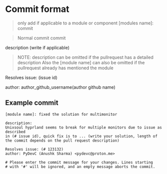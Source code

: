 # Commit format

> only add if applicable to a module or component
[modules name]: commit

> Normal commit
commit

description (write if applicable)
> NOTE: description can be omitted if the pullrequest has a detailed description
> Also the [module name]  can also be omitted if the pullrequest already has
> mentioned the module

Resolves issue: (issue id)

author: author_github_username(author github name) <email-attached to git>

## Example commit
```gitcommit
[module name]: fixed the solution for multimonitor

description:
Unixsoul hyprland seems to break for multiple monitors due to issue as described
in (# issue id), quick fix is to ... (write your solution, length of the commit depends on the pull request description)

Resolves issue: (# 123132)
author: PyDevC (Anushk Sharma) <pydevc@proton.me>

# Please enter the commit message for your changes. Lines starting
# with '#' will be ignored, and an empty message aborts the commit.
```
